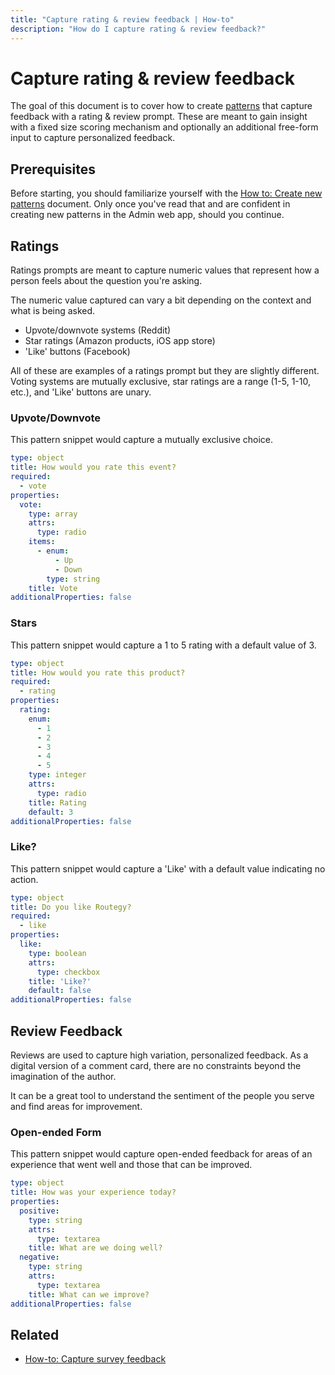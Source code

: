 ```yaml
---
title: "Capture rating & review feedback | How-to"
description: "How do I capture rating & review feedback?"
---
```


# Capture rating & review feedback

The goal of this document is to cover how to create [patterns](/topic/patterns/) that capture feedback with a rating & review prompt. These are meant to gain insight with a fixed size scoring mechanism and optionally an additional free-form input to capture personalized feedback.

## Prerequisites

Before starting, you should familiarize yourself with the [How to: Create new patterns](/how-to/create-new-patterns/) document. Only once you've read that and are confident in creating new patterns in the Admin web app, should you continue.

## Ratings

Ratings prompts are meant to capture numeric values that represent how a person feels about the question you're asking.

The numeric value captured can vary a bit depending on the context and what is being asked.

* Upvote/downvote systems (Reddit)
* Star ratings (Amazon products, iOS app store)
* 'Like' buttons (Facebook)

All of these are examples of a ratings prompt but they are slightly different. Voting systems are mutually exclusive, star ratings are a range (1-5, 1-10, etc.), and 'Like' buttons are unary.

### Upvote/Downvote

This pattern snippet would capture a mutually exclusive choice.

```yaml
type: object
title: How would you rate this event?
required:
  - vote
properties:
  vote:
    type: array
    attrs:
      type: radio
    items:
      - enum:
          - Up
          - Down
        type: string
    title: Vote
additionalProperties: false
```

### Stars

This pattern snippet would capture a 1 to 5 rating with a default value of 3.

```yaml
type: object
title: How would you rate this product?
required:
  - rating
properties:
  rating:
    enum:
      - 1
      - 2
      - 3
      - 4
      - 5
    type: integer
    attrs:
      type: radio
    title: Rating
    default: 3
additionalProperties: false
```

### Like?

This pattern snippet would capture a 'Like' with a default value indicating no action. 

```yaml
type: object
title: Do you like Routegy?
required:
  - like
properties:
  like:
    type: boolean
    attrs:
      type: checkbox
    title: 'Like?'
    default: false
additionalProperties: false
```

## Review Feedback

Reviews are used to capture high variation, personalized feedback. As a digital version of a comment card, there are no constraints beyond the imagination of the author.

It can be a great tool to understand the sentiment of the people you serve and find areas for improvement.

### Open-ended Form

This pattern snippet would capture open-ended feedback for areas of an experience that went well and those that can be improved.

```yaml
type: object
title: How was your experience today?
properties:
  positive:
    type: string
    attrs:
      type: textarea
    title: What are we doing well?
  negative:
    type: string
    attrs:
      type: textarea
    title: What can we improve?
additionalProperties: false
```

## Related

* [How-to: Capture survey feedback](/how-to/capture-survey-feedback/)
